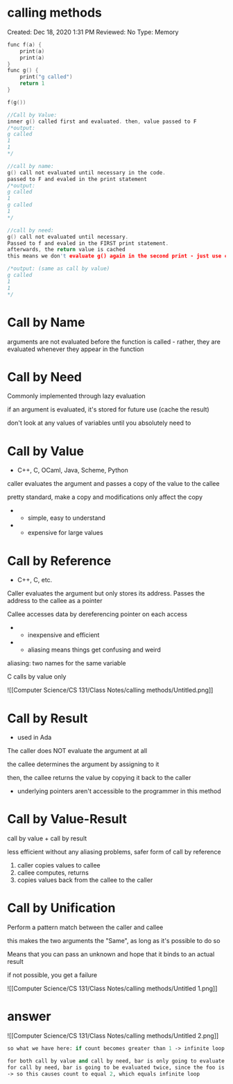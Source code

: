 # calling methods

Created: Dec 18, 2020 1:31 PM
Reviewed: No
Type: Memory

```c
func f(a) {
	print(a)
	print(a)
}
func g() {
	print("g called")
	return 1
}

f(g())

//Call by Value:
inner g() called first and evaluated. then, value passed to F
/*output:
g called
1
1
*/

//call by name:
g() call not evaluated until necessary in the code. 
passed to F and evaled in the print statement
/*output:
g called
1
g called
1
*/

//call by need:
g() call not evaluated until necessary. 
Passed to f and evaled in the FIRST print statement. 
afterwards, the return value is cached
this means we don't evaluate g() again in the second print - just use cached val

/*output: (same as call by value)
g called
1
1
*/
```

# Call by Name

arguments are not evaluated before the function is called - rather, they are evaluated whenever they appear in the function

# Call by Need

Commonly implemented through lazy evaluation

if an argument is evaluated, it's stored for future use (cache the result)

don't look at any values of variables until you absolutely need to

# Call by Value

- C++, C, OCaml, Java, Scheme, Python

caller evaluates the argument and passes a copy of the value to the callee

pretty standard, make a copy and modifications only affect the copy

- + simple, easy to understand
- - expensive for large values

# Call by Reference

- C++, C, etc.

Caller evaluates the argument but only stores its address. Passes the address to the callee as a pointer

Callee accesses data by dereferencing pointer on each access

- + inexpensive and efficient
- - aliasing means things get confusing and weird

aliasing: two names for the same variable

C calls by value only

![[Computer Science/CS 131/Class Notes/calling methods/Untitled.png]]

# Call by Result

- used in Ada

The caller does NOT evaluate the argument at all

the callee determines the argument by assigning to it

then, the callee returns the value by copying it back to the caller

- underlying pointers aren't accessible to the programmer in this method

# Call by Value-Result

call by value + call by result

less efficient without any aliasing problems, safer form of call by reference

1. caller copies values to callee
2. callee computes, returns
3. copies values back from the callee to the caller

# Call by Unification

Perform a pattern match between the caller and callee

this makes the two arguments the "Same", as long as it's possible to do so

Means that you can pass an unknown and hope that it binds to an actual result

if not possible, you get a failure

![[Computer Science/CS 131/Class Notes/calling methods/Untitled 1.png]]

# answer

![[Computer Science/CS 131/Class Notes/calling methods/Untitled 2.png]]

```scheme
so what we have here: if count becomes greater than 1 -> infinite loop 

for both call by value and call by need, bar is only going to evaluate once
for call by need, bar is going to be evaluated twice, since the foo is being passed the entire function as the arg
-> so this causes count to equal 2, which equals infinite loop 
```